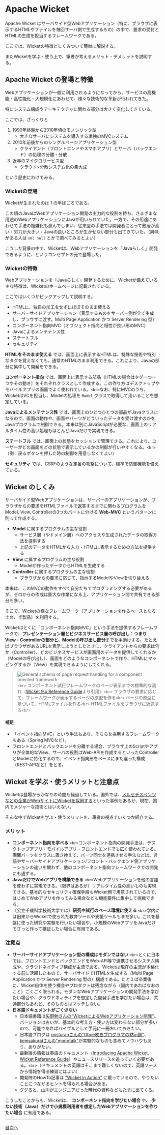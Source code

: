 # Apache Wicket

Apache Wicket はサーバサイド型Webアプリケーション（特に、ブラウザに表示するHTMLやファイルを毎回サーバ側で生成するもの）の中で、要求の受付とHTMLの生成を担当するフレームワークである。

ここでは、Wicketの特徴としくみついて簡単に解説する。

またWicketを学ぶ・使う上で、筆者が考えるメリット・デメリットを説明する。

## Apache Wicket の登場と特徴

Webアプリケーションが一般に利用されるようになってから、サービスの高機能・高性能化・大規模化にあわせて、様々な技術的な革新が行われてきた。

特にシステム構成やアーキテクチャに関わる部分は大きく変化してきている。

ここでは、ざっくりと

1. 1990年終盤から2010年頃のモノシリック型
   - 大きなサーバにシステムを導入する単独のMVCシステム
2. 2010年前後からのシングルページアプリケーション型
   - クライアント（フロントエンドやスマホアプリ）とサーバ（バックエンド）の処理の分離・分散
3. 近年のマイクロサービス型
   - クラウド×分散システム化の集大成

という歴史にわけてみる。

### Wicketの登場

Wicketが生まれたのは 1 の半ばごろである。

この頃のJavaはWebアプリケーション開発の主力的な役割を持ち、さまざまな用途のWebアプリケーションにJavaが用いられていた。一方で、その用途にあわせて手法の複雑化も進んでしまい、従来型の手法では開発者にとって敷居が高い・労力が大きい・Javaの良いところが生かせない部分も出てきていた。（興味がある人は `xml hell` とかで調べてみるとよい）

こうした背景の中で、Wicketは、Webアプリケーションを「Javaらしく」開発できるように、というコンセプトの元で登場した。

### Wicketの特徴

Webアプリケーションを「Javaらしく」開発するために、Wicketが備えている主な特徴は、Wicketのホームページに記載されている。

ここではいくつかピックアップして説明する。

- HTMLに、独自の加工をせずにほぼそのまま使える
- サーバーサイドアプリケーション（表示するものをサーバー側が全て生成し、ブラウザに渡す。Multi Page Application かつ Server Rendering 型）
- コンポーネント指向MVC（オブジェクト指向と相性が良い形のMVC）
- Javaによるメンテナンス性
- ステートフル
- セキュリティ

**HTMLをそのまま使える** では、画面上に表示するHTMLは、特殊な技術や特別なタグを覚えなくても、通常のHTMLのまま利用できる。これにより、Javaの部分に集中して開発をできる。

**コンポーネント指向** では、画面上に表示する部品（HTMLの場合はタグ一つ一つやその動き）をそれぞれクラスとして作成する。この作り方はデスクトップやモバイルアプリの画面でよく使われている。`<br>`なお、特にMVCのうち、WicketはVCを担当し、Modelの処理を `Model` クラスで取得して用いることを想定している。

**Javaによるメンテナンス性** では、画面上のひとつひとつの部品がJavaクラスになるので、画面の動作や、画面やパーツがどういったデータを受け渡すのかをJavaプログラムで制御できる。本来は別にJavaScriptが必要な、画面上のリアルタイム性の高い処理もほとんどJavaだけで実現できる。

**ステートフル** では、画面上の状態をセッションで管理できる。これにより、ユーザーがどの画面をどの状態で表示しているかの制御が行いやすくなる。`<br>`（例：戻るボタンを押した時の制御を用意しなくてよい）

**セキュリティ** では、CSRFのような定番の攻撃について、標準で防御機能を備えている。

## Wicket のしくみ

サーバサイド型Webアプリケーションは、サーバーのアプリケーションが、ブラウザからの要求をHTMLファイルで返答するまでに関わるプログラムをModel, View, Controllerの3つのパートに分ける **Web-MVC** というパターンに則って作成する。

- **Model** に属するプログラムの主な役割
  - サービス層（やドメイン層）へのアクセスや生成されたデータの取得方法を提供する
  - 上記のデータをHTMLから入力・HTMLに表示するための方法を提供する
- **View** に属するプログラムの主な役割
  - Modelが作ったデータからHTMLを生成する
- **Controller** に属するプログラムの主な役割
  - ブラウザからの要求に応じて、指示するModelやViewを切り替える

本来は、このMVCの動作をすべて自分たちでプログラミングする必要があるが、ゼロからの作成は膨大な作業になる上、アプリケーション間で共有できる部分も多い。

そこで、Wicketの様なフレームワーク（アプリケーションを作るベースとなる土台、半製品）を利用する。

Wicketはとくに「コンポーネント指向MVC」という手法を提供するフレームワークで、**プレゼンテーション層とビジネスサービス層の呼び出し：つまりView・Controllerの部分と、Modelの呼び出し部分**までを手助けする。たとえばブラウザがあるURLを表示しようとしたときに、クライアントからの要求は何か（Controller）、どのビジネスサービスが画面用のデータを提供してくれるか（Modelの呼び出し）、画面をどのようなコンポーネントで作り、HTMLにマッピングするか（View）を実現できるようにしてくれる。

> ![General schema of page request handling for a component oriented framework](https://ci.apache.org/projects/wicket/guide/9.x/img/requesthandling-general.png)`<br>`
> コンポーネント試行フレームワークのページ表示までの標準的な流れ（[Wicket 9.x Reference Guide](https://ci.apache.org/projects/wicket/guide/9.x/single.html)より引用）`<br>`
> ブラウザの要求に応じて、フレームワークが表示するページの原型を作る`<br>`
> ページの原型に基づいて、HTMLファイルを作る`<br>`
> HTMLファイルをブラウザに返送する`<br>`

#### 補足

- 「イベント指向MVC」という手法もあり、そちらを採用するフレームワークもある（Spring MVCなど）。
- フロントエンドとバックエンドを分離する場合、ブラウザ上のScriptやアプリが全体的なView、サーバの役割はWeb-APIを作成するといったControllerとModelに特化するので、イベント指向形をベースにまた違った構成（REST-APIなど）をとる。

## Wicket を学ぶ・使うメリットと注意点

Wicketは登場からかなりの時間も経過している。国外では、[メルセデスベンツなどの企業がWebサイトにWicketを採用する](https://twitter.com/apache_wicket/status/1050271799672483840)といった事例もあるが、現在、国内でメジャーな技術とはいえない。

そんな中でWicketを学ぶ・使うメリットを、筆者の視点でいくつか紹介する。

### メリット

- **コンポーネント指向を学べる** `<br>`コンポーネント指向の開発手法は、デスクトップアプリ・モバイルアプリ・フロントエンドでも広く使われている。画面パーツをクラスに置き換えて、パーツ同士を連携させる手法などは、言語やサーバーサイドアプリケーション/フロント・バックエンド側アプリケーションの違いを問わず、他のコンポーネント指向フレームワークでの開発にも通ずる。
- **JavaだけでWebアプリを構築できる** `<br>`Webアプリケーションを他の言語を使わずに実現できる。（限界はあるが）リアルタイム性の高いものも実現できる。基本的なセキュリティ確保手段もWicket側で用意されているので、はじめてWebアプリを作ってみる場合なども機能要件に集中して挑戦できる。
- （公立千歳科学技術大学では）**研究や試行のベース環境に使える** `<br>`学内には旧来からWicketで使られた教育ツールや支援ツールもまだ多い。これを基盤に使った研究や実験を行いたい場合や、小規模のWebアプリをJavaだけでさっと作って検証したい場合に有用である。

### 注意点

- **サーバーサイドアプリケーション型の構成はモダンではない** `<br>`とくに日本では、フロントエンドとバックエンドをWeb-API等で連携させるシステム構成や、クラウドネイティブ構成が主流である。Wicketは現在の主流が本格化する前に活躍したもので、サーバサイドでHTMLを生成する（Multi Page Application かつ Server Rendering 型の）構成である。たとえば卒業後に、Wicket自体を使う機会やプロダクトは残念ながら（国内であればなおのこと）ごくごく限られる。モダンなWebアプリケーションの開発手法を学びたい場合や、クラウドネィティブを想定した開発手法を学びたい場合は、共通部分もあれど、そのものとはマッチしない。
- **日本語ドキュメントがごく少ない**
  - 日本語書籍は[矢野勉さんの&#34;WicketによるWebアプリケーション開発&#34;](https://www.amazon.co.jp/dp/4798022217)。バージョンは古いが、基本的な考え方・使い方は変わらない部分が多いので、可能であればバイブルとして手元に一冊おいておきたい。
  - 日本語ブログは [posturanさんの&#34;Oboe吹きプログラマの黙示録&#34;](http://oboe2uran.hatenablog.com/archive/category/Wicket)、[kemsakuraiさんの&#34;monotalk&#34;](https://www.monotalk.xyz/)が実験的なものも含めてノウハウもあり、ありがたい。
  - 最新版の情報は英語のドキュメント（[Introducing Apache Wicket](https://wicket.apache.org/learn/presentations/wicketIntroduction.pdf), [Wicket Reference Guide](https://ci.apache.org/projects/wicket/guide/9.x/single.html)）やニュースリリースを追っていく必要がある。`<br>`（ドキュメントの英語はそこまで難しくないので、英語ソースから情報を得る練習にはよい）
  - 開発陣のHowTo記事は [&#34;Wicket In Action&#34;](http://wicketinaction.com/) に載っているので、やりたいことにつながるヒントを得られる場合がある。
  - ググると、山川がエンジニアだった時代の資料などもたまに出てくる。

こうしたことからも、Wicketは、 **コンポーネント指向を学びたい場合** や、 **少ない技術（Java）だけで小規模利用者を想定したWebアプリケーションを作りたい場合** に有用である。

---

[目次へ](../../README.md)
